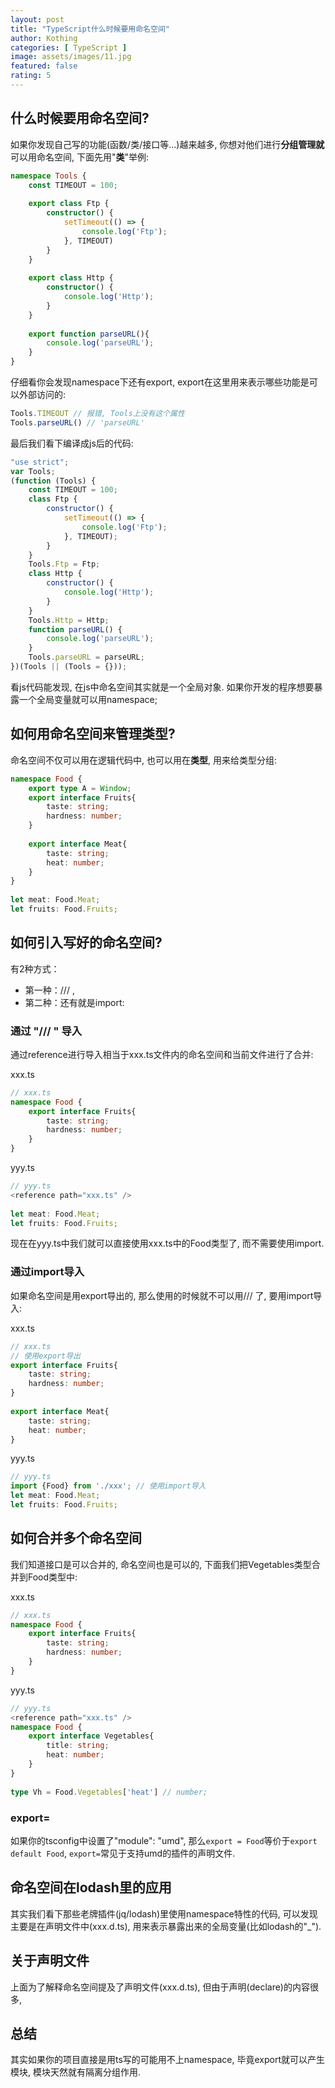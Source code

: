 ```yaml
---
layout: post
title: "TypeScript什么时候要用命名空间"
author: Kothing
categories: [ TypeScript ]
image: assets/images/11.jpg
featured: false
rating: 5
---
```


## 什么时候要用命名空间?
如果你发现自己写的功能(函数/类/接口等...)越来越多, 你想对他们进行**分组管理就**可以用命名空间, 下面先用"**类**"举例:
```typescript
namespace Tools {
    const TIMEOUT = 100;
 
    export class Ftp {
        constructor() {
            setTimeout(() => {
                console.log('Ftp');
            }, TIMEOUT)
        }
    }
 
    export class Http {
        constructor() {
            console.log('Http');
        }
    }
 
    export function parseURL(){
        console.log('parseURL');
    }
}
```
仔细看你会发现namespace下还有export, export在这里用来表示哪些功能是可以外部访问的:
```typescript
Tools.TIMEOUT // 报错, Tools上没有这个属性
Tools.parseURL() // 'parseURL'
```

最后我们看下编译成js后的代码:
```javascript
"use strict";
var Tools;
(function (Tools) {
    const TIMEOUT = 100;
    class Ftp {
        constructor() {
            setTimeout(() => {
                console.log('Ftp');
            }, TIMEOUT);
        }
    }
    Tools.Ftp = Ftp;
    class Http {
        constructor() {
            console.log('Http');
        }
    }
    Tools.Http = Http;
    function parseURL() {
        console.log('parseURL');
    }
    Tools.parseURL = parseURL;
})(Tools || (Tools = {}));
```
看js代码能发现, 在js中命名空间其实就是一个全局对象. 如果你开发的程序想要暴露一个全局变量就可以用namespace;

## 如何用命名空间来管理类型?
命名空间不仅可以用在逻辑代码中, 也可以用在**类型**, 用来给类型分组:
```typescript
namespace Food {
    export type A = Window;
    export interface Fruits{
        taste: string;
        hardness: number;
    }
 
    export interface Meat{
        taste: string;
        heat: number;
    }
}
 
let meat: Food.Meat;
let fruits: Food.Fruits;
```

## 如何引入写好的命名空间?
有2种方式：
+ 第一种：/// <reference path="xxx.ts" />, 
+ 第二种：还有就是import:

### 通过 "/// <reference path='xxx.ts'/>" 导入
通过reference进行导入相当于xxx.ts文件内的命名空间和当前文件进行了合并:

xxx.ts
```typescript
// xxx.ts
namespace Food {
    export interface Fruits{
        taste: string;
        hardness: number;
    }
}
```

yyy.ts
```typescript
// yyy.ts
<reference path="xxx.ts" />
 
let meat: Food.Meat;
let fruits: Food.Fruits;
```
现在在yyy.ts中我们就可以直接使用xxx.ts中的Food类型了, 而不需要使用import.

### 通过import导入
如果命名空间是用export导出的, 那么使用的时候就不可以用/// <reference/>了, 要用import导入:

xxx.ts
```typescript
// xxx.ts
// 使用export导出
export interface Fruits{
    taste: string;
    hardness: number;
}
 
export interface Meat{
    taste: string;
    heat: number;
}
```

yyy.ts
```typescript
// yyy.ts
import {Food} from './xxx'; // 使用import导入
let meat: Food.Meat;
let fruits: Food.Fruits;
```

## 如何合并多个命名空间
我们知道接口是可以合并的, 命名空间也是可以的, 下面我们把Vegetables类型合并到Food类型中:

xxx.ts
```typescript
// xxx.ts
namespace Food {
    export interface Fruits{
        taste: string;
        hardness: number;
    }
}
```

yyy.ts
```typescript
// yyy.ts
<reference path="xxx.ts" />
namespace Food {
    export interface Vegetables{
        title: string;
        heat: number;
    }
}
 
type Vh = Food.Vegetables['heat'] // number;
```

### export=
如果你的tsconfig中设置了"module": "umd", 那么`export = Food`等价于`export default Food`, `export=`常见于支持umd的插件的声明文件.


## 命名空间在lodash里的应用
其实我们看下那些老牌插件(jq/lodash)里使用namespace特性的代码, 可以发现主要是在声明文件中(xxx.d.ts), 用来表示暴露出来的全局变量(比如lodash的"_").

## 关于声明文件
上面为了解释命名空间提及了声明文件(xxx.d.ts), 但由于声明(declare)的内容很多,

## 总结
其实如果你的项目直接是用ts写的可能用不上namespace, 毕竟export就可以产生模块, 模块天然就有隔离分组作用.
